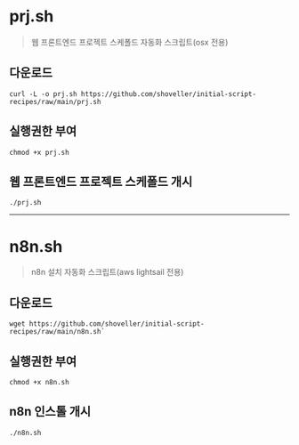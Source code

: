 # prj.sh
> 웹 프론트엔드 프로젝트 스케폴드 자동화 스크립트(osx 전용)

## 다운로드
```shell
curl -L -o prj.sh https://github.com/shoveller/initial-script-recipes/raw/main/prj.sh
```

## 실행권한 부여
```shell
chmod +x prj.sh
```

## 웹 프론트엔드 프로젝트 스케폴드 개시
```shell
./prj.sh
```

---
# n8n.sh
> n8n 설치 자동화 스크립트(aws lightsail 전용)

## 다운로드
```shell
wget https://github.com/shoveller/initial-script-recipes/raw/main/n8n.sh`
```

## 실행권한 부여
```shell
chmod +x n8n.sh
```

## n8n 인스톨 개시
```shell
./n8n.sh
```